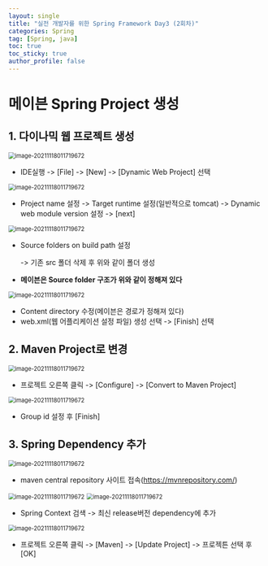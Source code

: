 ```yaml
---
layout: single
title: "실전 개발자를 위한 Spring Framework Day3 (2회차)"
categories: Spring
tag: [Spring, java]
toc: true
toc_sticky: true
author_profile: false
---
```

# 메이븐 Spring Project 생성

## 1. 다이나믹 웹 프로젝트 생성

<img src="../../images/image1.png" alt="image-20211118011719672" style="zoom: 80%;" />

* IDE실행 -> [File] -> [New] -> [Dynamic Web Project] 선택

<img src="../../images/image2.png" alt="image-20211118011719672" style="zoom: 80%;" />

* Project name 설정 -> Target runtime 설정(일반적으로 tomcat) -> Dynamic web module version 설정 -> [next]

<img src="../../images/image3.png" alt="image-20211118011719672" style="zoom: 80%;" />

* Source folders on build path 설정

  -> 기존 src 폴더 삭제 후 위와 같이 폴더 생성

* **메이븐은 Source folder 구조가 위와 같이 정해져 있다**

<img src="../../images/image4.png" alt="image-20211118011719672" style="zoom: 80%;" />

* Content directory 수정(메이븐은 경로가 정해져 있다)
* web.xml(웹 어플리케이션 설정 파일) 생성 선택 ->  [Finish] 선택



## 2. Maven Project로 변경

<img src="../../images/image5.png" alt="image-20211118011719672" style="zoom: 80%;" />

* 프로젝트 오른쪽 클릭 -> [Configure] -> [Convert to Maven Project]

<img src="../../images/image6.png" alt="image-20211118011719672" style="zoom: 80%;" />

* Group id 설정 후 [Finish]



## 3. Spring Dependency 추가

<img src="../../images/image7.png" alt="image-20211118011719672" style="zoom: 80%;" />

* maven central repository 사이트 접속(https://mvnrepository.com/)

<img src="../../images/image8.png" alt="image-20211118011719672" style="zoom: 80%;" />

<img src="../../images/image9.png" alt="image-20211118011719672" style="zoom: 80%;" />

* Spring Context 검색 -> 최신 release버전 dependency에 추가

<img src="../../images/image10.png" alt="image-20211118011719672" style="zoom: 80%;" />

* 프로젝트 오른쪽 클릭 -> [Maven] -> [Update Project] -> 프로젝튼 선택 후 [OK]
